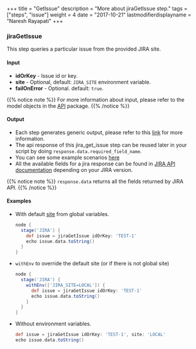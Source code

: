 +++
title = "GetIssue"
description = "More about jiraGetIssue step."
tags = ["steps", "issue"]
weight = 4
date = "2017-10-21"
lastmodifierdisplayname = "Naresh Rayapati"
+++

### jiraGetIssue

This step queries a particular issue from the provided JIRA site.

#### Input

* **idOrKey** - Issue id or key.
* **site** - Optional, default: `JIRA_SITE` environment variable.
* **failOnError** - Optional. default: `true`.

{{% notice note %}}
For more information about input, please refer to the model objects in the [API](https://github.com/jenkinsci/jira-steps-plugin/tree/master/src/main/java/org/thoughtslive/jenkins/plugins/jira/api) package.
{{% /notice %}}

#### Output

* Each step generates generic output, please refer to this [link](config.html#common-response--error-handling) for more information.
* The api response of this jira_get_issue step can be reused later in your script by doing `response.data.required_field_name`.
* You can see some example scenarios [here](https://jenkinsci.github.io/jira-steps-plugin/common_usages.html)
* All the available fields for a jira response can be found in [JIRA API documentation](https://docs.atlassian.com/jira/REST/) depending on your JIRA version.

{{% notice note %}}
`response.data` returns all the fields returned by JIRA API.
{{% /notice %}}

#### Examples

* With default [site](config#environment-variables) from global variables.

    ```groovy
    node {
      stage('JIRA') {
        def issue = jiraGetIssue idOrKey: 'TEST-1'
        echo issue.data.toString()
      }
    }
    ```
* `withEnv` to override the default site (or if there is not global site)

    ```groovy
    node {
      stage('JIRA') {
        withEnv(['JIRA_SITE=LOCAL']) {
          def issue = jiraGetIssue idOrKey: 'TEST-1'
          echo issue.data.toString()
        }
      }
    }
    ```
* Without environment variables.

    ```groovy
    def issue = jiraGetIssue idOrKey: 'TEST-1', site: 'LOCAL'
    echo issue.data.toString()
    ```
